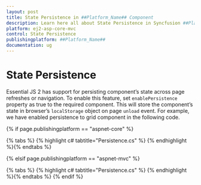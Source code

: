 ```yaml
---
layout: post
title: State Persistence in ##Platform_Name## Component
description: Learn here all about State Persistence in Syncfusion ##Platform_Name## component of Syncfusion Essential JS 2 and more.
platform: ej2-asp-core-mvc
control: State Persistence
publishingplatform: ##Platform_Name##
documentation: ug
---
```


# State Persistence

Essential JS 2 has support for persisting component’s state across page refreshes or navigation. To
enable this feature, set `enablePersistence` property as true to the required component. This will store
the component’s state in browser’s `localStorage` object on page `unload` event. For example, we have
enabled persistence to grid component in the following code.

{% if page.publishingplatform == "aspnet-core" %}

{% tabs %}
{% highlight c# tabtitle="Persistence.cs" %}
{% endhighlight %}{% endtabs %}

{% elsif page.publishingplatform == "aspnet-mvc" %}

{% tabs %}
{% highlight c# tabtitle="Persistence.cs" %}
{% endhighlight %}{% endtabs %}
{% endif %}


